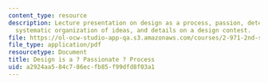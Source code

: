 ```yaml
---
content_type: resource
description: Lecture presentation on design as a process, passion, deterministic design,
  systematic organization of ideas, and details on a design contest.
file: https://ol-ocw-studio-app-qa.s3.amazonaws.com/courses/2-971-2nd-summer-introduction-to-design-january-iap-2003/a2924aa584c786ecfb85f99dfd8f03a1_design_process.pdf
file_type: application/pdf
resourcetype: Document
title: Design is a ? Passionate ? Process
uid: a2924aa5-84c7-86ec-fb85-f99dfd8f03a1
---
```

